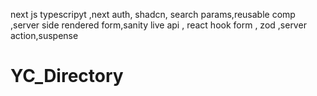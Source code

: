 next js typescripyt ,next auth, shadcn, search params,reusable comp ,server side rendered form,sanity live api , react hook form , zod ,server action,suspense 
# YC_Directory
